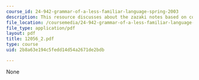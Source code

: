 ```yaml
---
course_id: 24-942-grammar-of-a-less-familiar-language-spring-2003
description: This resource discusses about the zazaki notes based on conor quinn.
file_location: /coursemedia/24-942-grammar-of-a-less-familiar-language-spring-2003/2b8a63e194c5fedd14d54a2671de2bdb_12056_2.pdf
file_type: application/pdf
layout: pdf
title: 12056_2.pdf
type: course
uid: 2b8a63e194c5fedd14d54a2671de2bdb

---
```

None